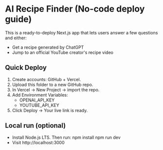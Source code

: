 # AI Recipe Finder (No-code deploy guide)

This is a ready-to-deploy Next.js app that lets users answer a few questions and either:
- Get a recipe generated by ChatGPT
- Jump to an official YouTube creator's recipe video

## Quick Deploy
1) Create accounts: GitHub + Vercel.
2) Upload this folder to a new GitHub repo.
3) In Vercel → New Project → import the repo.
4) Add Environment Variables:
   - OPENAI_API_KEY
   - YOUTUBE_API_KEY
5) Click Deploy → Your live link is ready.

## Local run (optional)
- Install Node.js LTS. Then run:
  npm install
  npm run dev
- Visit http://localhost:3000
